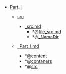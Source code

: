 - <a href = "E:\Node_projects\Node_Way\NBase\_Md\_Index\__Closer\_WEB_API\MDN\_I_level copy 8\Part_I\cat.Part_I\dir.Part_I.md">Part_I</a>
    - <a href = "E:\Node_projects\Node_Way\NBase\_Md\_Index\__Closer\_WEB_API\MDN\_I_level copy 8\Part_I\src\cat.src\dir.src.md">src</a>
        - <a href = "E:\Node_projects\Node_Way\NBase\_Md\_Index\__Closer\_WEB_API\MDN\_I_level copy 8\Part_I\src\_src.md">_src.md</a>
            - *@[file_src.md](file_src.md)
            - *@[_NameDir](NameDir/_NameDir.md)
    
    - <a href = "E:\Node_projects\Node_Way\NBase\_Md\_Index\__Closer\_WEB_API\MDN\_I_level copy 8\Part_I\_Part_I.md">_Part_I.md</a>
        - *@[content](content/_content.md)
        - *@[contaners](contaners/_contaners.md)
        - *@[src](src/_src.md)
